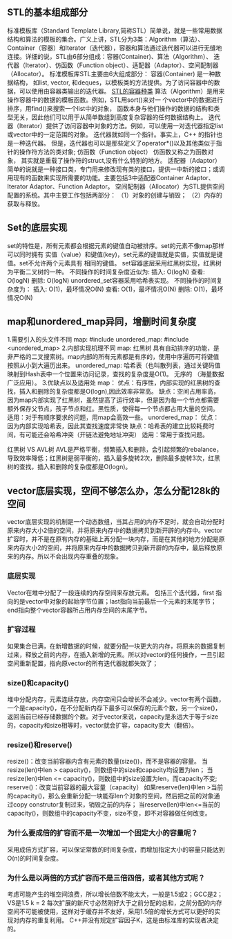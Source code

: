 ## STL的基本组成部分
标准模板库（Standard Template Library,简称STL）简单说，就是一些常用数据结构和算法的模板的集合。
​广义上讲，STL分为3类：Algorithm（算法）、Container（容器）和Iterator（迭代器），容器和算法通过迭代器可以进行无缝地连接。
​详细的说，STL由6部分组成：容器(Container)、算法（Algorithm）、 迭代器（Iterator）、仿函数（Function object）、适配器（Adaptor）、空间配制器（Allocator）。
标准模板库STL主要由6大组成部分：
容器(Container)
​是一种数据结构， 如list, vector, 和deques，以模板类的方法提供。为了访问容器中的数据，可以使用由容器类输出的迭代器。
[STL的容器种类](/img/container.png)
算法（Algorithm）
​是用来操作容器中的数据的模板函数。例如，STL用sort()来对一 个vector中的数据进行排序，用find()来搜索一个list中的对象， 函数本身与他们操作的数据的结构和类型无关，因此他们可以用于从简单数组到高度复杂容器的任何数据结构上。
迭代器（Iterator）
​提供了访问容器中对象的方法。例如，可以使用一对迭代器指定list或vector中的一定范围的对象。 迭代器就如同一个指针。事实上，C++ 的指针也是一种迭代器。 但是，迭代器也可以是那些定义了operator*()以及其他类似于指针的操作符方法的类对象;
仿函数（Function object）
​仿函数又称之为函数对象， 其实就是重载了操作符的struct,没有什么特别的地方。
适配器（Adaptor）
简单的说就是一种接口类，专门用来修改现有类的接口，提供一中新的接口；或调用现有的函数来实现所需要的功能。主要包括3中适配器Container Adaptor、Iterator Adaptor、Function Adaptor。
空间配制器（Allocator）
​为STL提供空间配置的系统。其中主要工作包括两部分：
（1）对象的创建与销毁；
（2）内存的获取与释放。

## Set的底层实现
set的特性是，所有元素都会根据元素的键值自动被排序。set的元素不像map那样可以同时拥有
实值（value）和键值(key)，set元素的键值就是实值，实值就是键值。set不允许两个元素具有
相同的键值。
set容器底层采用红黑树实现，红黑树为平衡二叉树的一种。
不同操作的时间复杂度近似为:
插入: O(logN)
查看: O(logN)
删除: O(logN)
unordered_set容器采用哈希表实现。
不同操作的时间复杂度为：
插入: O(1)，最坏情况O(N)
查看: O(1)，最坏情况O(N)
删除: O(1)，最坏情况O(N)

## map和unordered_map异同，增删时间复杂度
1.需要引入的头文件不同
map: #include <map>
unordered_map: #include <unordered_map>
2.内部实现机理不同
map: 红黑树 具有自动排序的功能，是非严格的二叉搜索树。map内部的所有元素都是有序的，使用中序遍历可将键值按照从小到大遍历出来。
unordered_map: 哈希表（也叫散列表，通过关键码值映射到Hash表中一个位置来访问记录，查找的复杂度是O(1)。 无序的 （海量数据广泛应用）。
3.优缺点以及适用处
map：
优点：有序性，内部实现的红黑树的查找，插入和删除的复杂度都是O(logn),因此效率非常高。
缺点：空间占用率高，因为map内部实现了红黑树，虽然提高了运行效率，但是因为每一个节点都需要额外保存父节点，孩子节点和红。黑性质，使得每一个节点都占用大量的空间。
适用：对于有顺序要求的问题，用map会高效一些。
unordered_map：
优点：因为内部实现哈希表，因此其查找速度非常快
缺点：哈希表的建立比较耗费时间，有可能还会哈希冲突（开链法避免地址冲突）
适用：常用于查找问题。

红黑树 VS AVL树
AVL是严格平衡，频繁插入和删除，会引起频繁的rebalance，导致效率降低；红黑树是弱平衡的，插入最多旋转2次，删除最多旋转3次，红黑树的查找，插入和删除的复杂度都是O(logn)。

## vector底层实现，空间不够怎么办，怎么分配128k的空间
vector底层实现的机制是一个动态数组，当其占用的内存不足时，就会自动分配时原来内存大小2倍的空间，并将原来内存中的数据拷贝到新开辟的内存中。vector扩容时，并不是在原有内存的基础上再分配一块内存，而是在其他的地方分配是原来内存大小2的空间，并将原来内存中的数据拷贝到新开辟的内存中，最后释放原来的内存。所以不会出现内存重叠的现象。
### 底层实现
Vector在堆中分配了一段连续的内存空间来存放元素。
包括三个迭代器，first 指向的是vector中对象的起始字节位置；last指向当前最后一个元素的末尾字节；end指向整个vector容器所占用内存空间的末尾字节。
### 扩容过程
如果集合已满，在新增数据的时候，就要分配一块更大的内存，将原来的数据复制过来，释放之前的内存，在插入新增的元素。所以对vector的任何操作，一旦引起空间重新配置，指向原vector的所有迭代器就都失效了；
### size()和capacity()
堆中分配内存，元素连续存放，内存空间只会增长不会减少。vector有两个函数，一个是capacity()，在不分配新内存下最多可以保存的元素个数，另一个size()，返回当前已经存储数据的个数。对于vector来说，capacity是永远大于等于size的，capacity和size相等时，vector就会扩容，capacity变大（翻倍）。
### resize()和reserve()
resize()：改变当前容器内含有元素的数量(size())，而不是容器的容量。
当resize(len)中len > capacity()，则数组中的size和capacity均设置为len；
当resize(len)中len <= capacity()，则数组中的size设置为len，而capacity不变;
reserve()：改变当前容器的最大容量（capacity）
如果reserve(len)中len >当前的capacity()，那么会重新分配一块能存len个对象的空间，然后把之前的对象通过copy construtor复制过来，销毁之前的内存；
当reserve(len)中len<=当前的capacity()，则数组中的capacity不变，size不变，即不对容器做任何改变。
### 为什么要成倍的扩容而不是一次增加一个固定大小的容量呢？
采用成倍方式扩容，可以保证常数的时间复杂度，而增加指定大小的容量只能达到O(n)的时间复杂度。
### 为什么是以两倍的方式扩容而不是三倍四倍，或者其他方式呢？
考虑可能产生的堆空间浪费，所以增长倍数不能太大，一般是1.5或2；GCC是2；VS是1.5
k = 2 每次扩展的新尺寸必然刚好大于之前分配的总和，之前分配的内存空间不可能被使用，这样对于缓存并不友好，采用1.5倍的增长方式可以更好的实现对内存的重复利用。
C++并没有规定扩容因子K，这是由标准库的实现者决定的。


